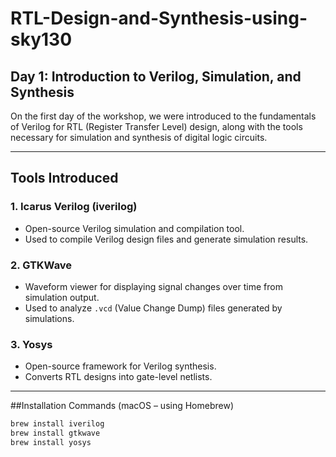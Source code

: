 # RTL-Design-and-Synthesis-using-sky130


## Day 1: Introduction to Verilog, Simulation, and Synthesis

On the first day of the workshop, we were introduced to the fundamentals of Verilog for RTL (Register Transfer Level) design, along with the tools necessary for simulation and synthesis of digital logic circuits.

---

## Tools Introduced

### 1. **Icarus Verilog (iverilog)**
- Open-source Verilog simulation and compilation tool.
- Used to compile Verilog design files and generate simulation results.

### 2. **GTKWave**
- Waveform viewer for displaying signal changes over time from simulation output.
- Used to analyze `.vcd` (Value Change Dump) files generated by simulations.

### 3. **Yosys**
- Open-source framework for Verilog synthesis.
- Converts RTL designs into gate-level netlists.

---

##Installation Commands (macOS – using Homebrew)

```bash
brew install iverilog
brew install gtkwave
brew install yosys
